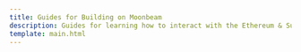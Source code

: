 ```yaml
---
title: Guides for Building on Moonbeam
description: Guides for learning how to interact with the Ethereum & Substrate APIs to deploy, verify, and interact with contracts, and build DApps on Moonbeam. 
template: main.html
---
```


<div class='subsection-wrapper'></div>
